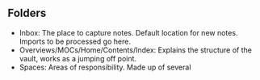 ## Folders
- Inbox: The place to capture notes. Default location for new notes. Imports to be processed go here.
- Overviews/MOCs/Home/Contents/Index: Explains the structure of the vault, works as a jumping off point.
- Spaces: Areas of responsibility. Made up of several 